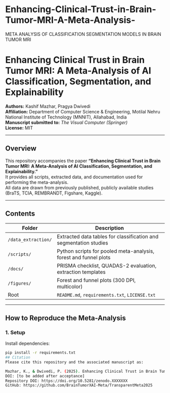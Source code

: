 # Enhancing-Clinical-Trust-in-Brain-Tumor-MRI-A-Meta-Analysis-
META ANALYSIS OF CLASSIFICATION SEGMENTATION MODELS IN BRAIN TUMOR MRI
# Enhancing Clinical Trust in Brain Tumor MRI: A Meta-Analysis of AI Classification, Segmentation, and Explainability
**Authors:** Kashif Mazhar, Pragya Dwivedi  
**Affiliation:** Department of Computer Science & Engineering, Motilal Nehru National Institute of Technology (MNNIT), Allahabad, India  
**Manuscript submitted to:** *The Visual Computer (Springer)*  
**License:** MIT  

---

## Overview
This repository accompanies the paper **“Enhancing Clinical Trust in Brain Tumor MRI: A Meta-Analysis of AI Classification, Segmentation, and Explainability.”**  
It provides all scripts, extracted data, and documentation used for performing the meta-analysis.  
All data are drawn from previously published, publicly available studies (BraTS, TCIA, REMBRANDT, Figshare, Kaggle).

---

## Contents
| Folder | Description |
|--------|--------------|
| `/data_extraction/` | Extracted data tables for classification and segmentation studies |
| `/scripts/` | Python scripts for pooled meta-analysis, forest and funnel plots |
| `/docs/` | PRISMA checklist, QUADAS-2 evaluation, extraction templates |
| `/figures/` | Forest and funnel plots (300 DPI, multicolor) |
| Root | `README.md`, `requirements.txt`, `LICENSE.txt` |

---

## How to Reproduce the Meta-Analysis

### 1. Setup
Install dependencies:
```bash
pip install -r requirements.txt
## Citation
Please cite this repository and the associated manuscript as:

Mazhar, K., & Dwivedi, P. (2025). Enhancing Clinical Trust in Brain Tumor MRI: A Meta-Analysis of AI Classification, Segmentation, and Explainability. *The Visual Computer*. Springer.  
DOI: [to be added after acceptance]  
Repository DOI: https://doi.org/10.5281/zenodo.XXXXXXX  
GitHub: https://github.com/BrainTumorXAI-Meta/TransparentMeta2025

